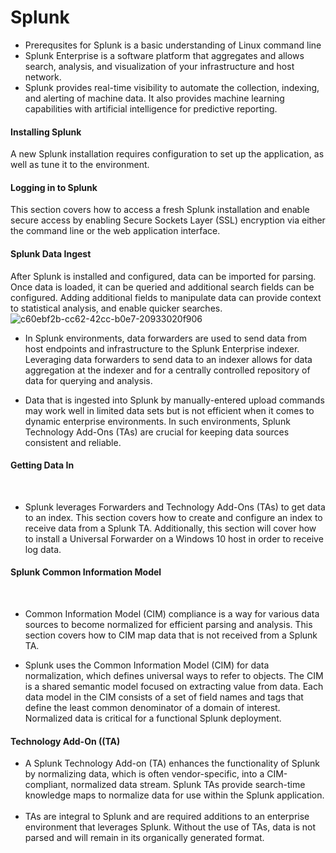# Splunk 
- Prerequsites for Splunk is a basic understanding of Linux command line
- Splunk Enterprise is a software platform that aggregates and allows search, analysis, and visualization of your infrastructure and host network. 
- Splunk provides real-time visibility to automate the collection, indexing, and alerting of machine data. It also provides machine learning capabilities with artificial intelligence for predictive reporting.

#### Installing Splunk
﻿A new Splunk installation requires configuration to set up the application, as well as tune it to the environment.
﻿
#### Logging in to Splunk
﻿This section covers how to access a fresh Splunk installation and enable secure access by enabling Secure Sockets Layer (SSL) encryption via either the command line or the web application interface.
﻿
#### Splunk Data Ingest
﻿After Splunk is installed and configured, data can be imported for parsing. Once data is loaded, it can be queried and additional search fields can be configured. Adding additional fields to manipulate data can provide context to statistical analysis, and enable quicker searches.
﻿
![c60ebf2b-cc62-42cc-b0e7-20933020f906](https://github.com/paulinoprojects/Splunk/assets/111991325/d4cc76a9-218a-470b-bb69-c61e1f42007b)


- In Splunk environments, data forwarders are used to send data from host endpoints and infrastructure to the Splunk Enterprise indexer. Leveraging data forwarders to send data to an indexer allows for data aggregation at the indexer and for a centrally controlled repository of data for querying and analysis. 

- Data that is ingested into Splunk by manually-entered upload commands may work well in limited data sets but is not efficient when it comes to dynamic enterprise environments. In such environments, Splunk Technology Add-Ons (TAs) are crucial for keeping data sources consistent and reliable.
﻿
#### Getting Data In
﻿
- Splunk leverages Forwarders and Technology Add-Ons (TAs) to get data to an index. This section covers how to create and configure an index to receive data from a Splunk TA. Additionally, this section will cover how to install a Universal Forwarder on a Windows 10 host in order to receive log data.
﻿
#### Splunk Common Information Model
﻿
- Common Information Model (CIM) compliance is a way for various data sources to become normalized for efficient parsing and analysis. This section covers how to CIM map data that is not received from a Splunk TA.

- Splunk uses the Common Information Model (CIM) for data normalization, which defines universal ways to refer to objects. The CIM is a shared semantic model focused on extracting value from data. Each data model in the CIM consists of a set of field names and tags that define the least common denominator of a domain of interest. Normalized data is critical for a functional Splunk deployment.

#### ﻿Technology Add-On ((TA)
- A Splunk Technology Add-on (TA) enhances the functionality of Splunk by normalizing data, which is often vendor-specific, into a CIM-compliant, normalized data stream. Splunk TAs provide search-time knowledge maps to normalize data for use within the Splunk application.
﻿
- TAs are integral to Splunk and are required additions to an enterprise environment that leverages Splunk. Without the use of TAs, data is not parsed and will remain in its organically generated format.
﻿

